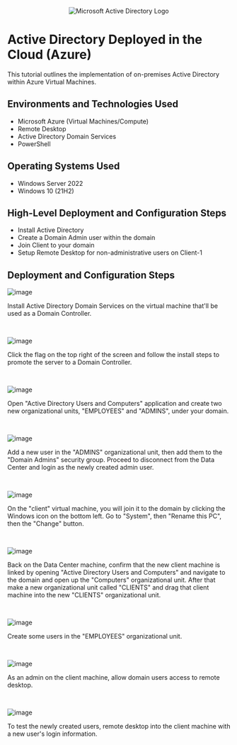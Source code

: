 <p align="center">
<img src="https://i.imgur.com/pU5A58S.png" alt="Microsoft Active Directory Logo"/>
</p>

<h1>Active Directory Deployed in the Cloud (Azure)</h1>
This tutorial outlines the implementation of on-premises Active Directory within Azure Virtual Machines.<br />



<h2>Environments and Technologies Used</h2>

- Microsoft Azure (Virtual Machines/Compute)
- Remote Desktop
- Active Directory Domain Services
- PowerShell

<h2>Operating Systems Used </h2>

- Windows Server 2022
- Windows 10 (21H2)

<h2>High-Level Deployment and Configuration Steps</h2>

- Install Active Directory
- Create a Domain Admin user within the domain
- Join Client to your domain
- Setup Remote Desktop for non-administrative users on Client-1

<h2>Deployment and Configuration Steps</h2>


![image](https://github.com/user-attachments/assets/a3ffed1b-f6c7-4e7a-ad04-3fd485c89127)

<p>
Install Active Directory Domain Services on the virtual machine that'll be used as a Domain Controller.
</p>
<br />

![image](https://github.com/user-attachments/assets/b039f74a-8d31-4e62-afd2-75e38fc2c692)



<p>
Click the flag on the top right of the screen and follow the install steps to promote the server to a Domain Controller.
</p>
<br />

![image](https://github.com/user-attachments/assets/0a63058d-bc87-427e-8f52-d5075159a8dc)


<p>
Open "Active Directory Users and Computers" application and create two new organizational units, "EMPLOYEES" and "ADMINS", under your domain.
</p>
<br />


![image](https://github.com/user-attachments/assets/59cd5e35-9077-499e-a53b-9d60164d178a)


<p>
Add a new user in the "ADMINS" organizational unit, then add them to the "Domain Admins" security group. Proceed to disconnect from the Data Center and login as the newly created admin user.
</p>
<br />

![image](https://github.com/user-attachments/assets/690252eb-8ba8-4aa7-ae6f-a58c672f6f0e)

<p>
On the "client" virtual machine, you will join it to the domain by clicking the Windows icon on the bottom left. Go to "System", then "Rename this PC", then the "Change" button.
</p>
<br />


![image](https://github.com/user-attachments/assets/e24847a8-3cbe-4a04-936b-ac5eff1cea82)


<p>
Back on the Data Center machine, confirm that the new client machine is linked by opening "Active Directory Users and Computers" and navigate to the domain and open up the "Computers" organizational unit. After that make a new organizational unit called "CLIENTS" and drag that client machine into the new "CLIENTS" organizational unit.
</p>
<br />

![image](https://github.com/user-attachments/assets/d6ab3433-0a20-4369-952f-0ea1e4fc6855)

<p>
Create some users in the "EMPLOYEES" organizational unit.
</p>
<br />


![image](https://github.com/user-attachments/assets/56b534a0-3db5-4e73-a731-f38a4eec8577)


<p>
As an admin on the client machine, allow domain users access to remote desktop.
</p>
<br />

![image](https://github.com/user-attachments/assets/1033c11b-0eb9-444a-ac19-86deee71e001)


<p>
To test the newly created users, remote desktop into the client machine with a new user's login information.
</p>
<br />
